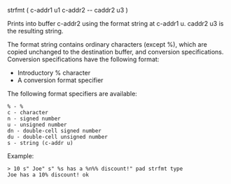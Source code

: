 strfmt ( c-addr1 u1 c-addr2 -- caddr2 u3 )

Prints into buffer c-addr2 using the format string at c-addr1 u.
caddr2 u3 is the resulting string.

The format string contains ordinary characters (except %), which are
copied unchanged to the destination buffer, and conversion specifications.
Conversion specifications have the following format:

 * Introductory % character
 * A conversion format specifier

The following format specifiers are available:

    % - %
    c - character
    n - signed number
    u - unsigned number
    dn - double-cell signed number
    du - double-cell unsigned number
    s - string (c-addr u)

Example:

    > 10 s" Joe" s" %s has a %n%% discount!" pad strfmt type
    Joe has a 10% discount! ok
